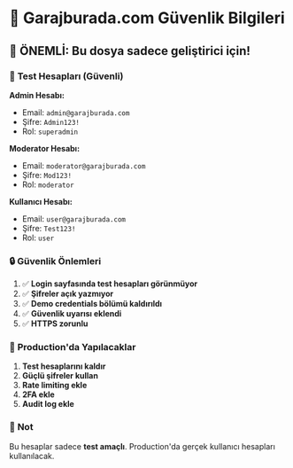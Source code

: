 # 🔐 Garajburada.com Güvenlik Bilgileri

## 🚨 **ÖNEMLİ: Bu dosya sadece geliştirici için!**

### 📧 **Test Hesapları (Güvenli)**

**Admin Hesabı:**
- Email: `admin@garajburada.com`
- Şifre: `Admin123!`
- Rol: `superadmin`

**Moderator Hesabı:**
- Email: `moderator@garajburada.com`
- Şifre: `Mod123!`
- Rol: `moderator`

**Kullanıcı Hesabı:**
- Email: `user@garajburada.com`
- Şifre: `Test123!`
- Rol: `user`

### 🔒 **Güvenlik Önlemleri**

1. ✅ **Login sayfasında test hesapları görünmüyor**
2. ✅ **Şifreler açık yazmıyor**
3. ✅ **Demo credentials bölümü kaldırıldı**
4. ✅ **Güvenlik uyarısı eklendi**
5. ✅ **HTTPS zorunlu**

### 🚀 **Production'da Yapılacaklar**

1. **Test hesaplarını kaldır**
2. **Güçlü şifreler kullan**
3. **Rate limiting ekle**
4. **2FA ekle**
5. **Audit log ekle**

### 📝 **Not**

Bu hesaplar sadece **test amaçlı**. Production'da gerçek kullanıcı hesapları kullanılacak. 